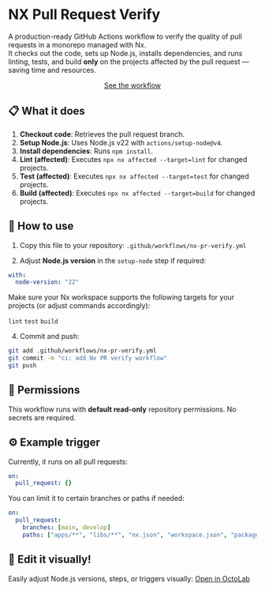 # NX Pull Request Verify

A production-ready GitHub Actions workflow to verify the quality of pull requests in a monorepo managed with Nx.  
It checks out the code, sets up Node.js, installs dependencies, and runs linting, tests, and build **only** on the projects affected by the pull request — saving time and resources.

<p align="center">
<a href="./workflow.yml">See the workflow</a>
</p>

## 📋 What it does

1. **Checkout code**: Retrieves the pull request branch.
2. **Setup Node.js**: Uses Node.js v22 with `actions/setup-node@v4`.
3. **Install dependencies**: Runs `npm install`.
4. **Lint (affected)**: Executes `npx nx affected --target=lint` for changed projects.
5. **Test (affected)**: Executes `npx nx affected --target=test` for changed projects.
6. **Build (affected)**: Executes `npx nx affected --target=build` for changed projects.

## 🚀 How to use

1. Copy this file to your repository: `.github/workflows/nx-pr-verify.yml`

2. Adjust **Node.js version** in the `setup-node` step if required:

```yaml
with:
  node-version: "22"
```

Make sure your Nx workspace supports the following targets for your projects (or adjust commands accordingly):

`lint`  `test`  `build`

4. Commit and push:

```bash
git add .github/workflows/nx-pr-verify.yml
git commit -m "ci: add Nx PR verify workflow"
git push
```

## 🔐 Permissions

This workflow runs with **default read-only** repository permissions. No secrets are required.

## ⚙️ Example trigger

Currently, it runs on all pull requests:

```yaml
on:
  pull_request: {}
```

You can limit it to certain branches or paths if needed:

```yaml
on:
  pull_request:
    branches: [main, develop]
    paths: ["apps/**", "libs/**", "nx.json", "workspace.json", "package.json"]
```

## 🐙 Edit it visually!

Easily adjust Node.js versions, steps, or triggers visually: [Open in OctoLab](https://www.octolab.app/edit/templates/nx-pr-verify)
